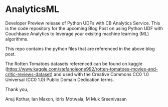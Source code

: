# AnalyticsML
Developer Preview release of Python UDFs with CB Analytics Service.
This is the code repository for the upcoming Blog Post on using Python UDF with Couchbase Analytics to leverage your exisitng machine learning (ML) algorithms.

This repo contains the python files that are referenced in the above blog post.

The Rotten Tomatoes datasets referenced can be found on kaggle (https://www.kaggle.com/stefanoleone992/rotten-tomatoes-movies-and-critic-reviews-dataset) and used with the Creative Commons CC0 1.0 Universal (CC0 1.0) Public Domain Dedication terms.

Thank you,

Anuj Kothar, Ian Maxon, Idris Motwala, M Muk Sreenivasan
